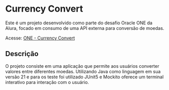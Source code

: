 # Currency Convert

Este é um projeto desenvolvido como parte do desafio Oracle ONE da Alura, focado em consumo de uma API externa para conversão de moedas.

Acesse: [ONE - Currency Convert](https://github.com/soupaulodev/one-currency-convert)

## Descrição

O projeto consiste em uma aplicação que permite aos usuários converter valores entre diferentes moedas. Utilizando Java como linguagem em sua versão 21 e para os teste foi utilizado JUnit5 e Mockito oferece um terminal interativo para interação com o usuário.
